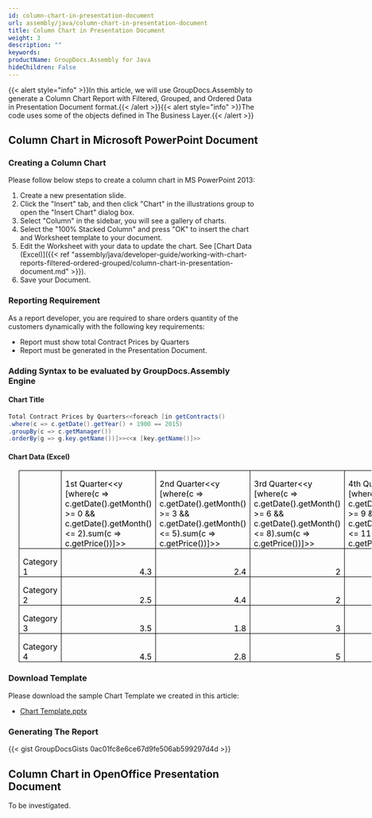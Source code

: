 ```yaml
---
id: column-chart-in-presentation-document
url: assembly/java/column-chart-in-presentation-document
title: Column Chart in Presentation Document
weight: 3
description: ""
keywords: 
productName: GroupDocs.Assembly for Java
hideChildren: False
---
```

{{< alert style="info" >}}In this article, we will use GroupDocs.Assembly to generate a Column Chart Report with Filtered, Grouped, and Ordered Data in Presentation Document format.{{< /alert >}}{{< alert style="info" >}}The code uses some of the objects defined in The Business Layer.{{< /alert >}}

## Column Chart in Microsoft PowerPoint Document

### Creating a Column Chart

Please follow below steps to create a column chart in MS PowerPoint 2013:

1.  Create a new presentation slide.
2.  Click the "Insert" tab, and then click "Chart" in the illustrations group to open the "Insert Chart" dialog box.
3.  Select "Column" in the sidebar, you will see a gallery of charts.
4.  Select the "100% Stacked Column" and press "OK" to insert the chart and Worksheet template to your document.
5.  Edit the Worksheet with your data to update the chart. See [Chart Data (Excel)]({{< ref "assembly/java/developer-guide/working-with-chart-reports-filtered-ordered-grouped/column-chart-in-presentation-document.md" >}}).
6.  Save your Document.

### Reporting Requirement

As a report developer, you are required to share orders quantity of the customers dynamically with the following key requirements:

*   Report must show total Contract Prices by Quarters
*   Report must be generated in the Presentation Document.

### Adding Syntax to be evaluated by GroupDocs.Assembly Engine

#### Chart Title

```java
Total Contract Prices by Quarters<<foreach [in getContracts()
.where(c => c.getDate().getYear() + 1900 == 2015)
.groupBy(c => c.getManager())
.orderBy(g => g.key.getName())]>><<x [key.getName()]>>

```

#### Chart Data (Excel)

<table class="MsoTableGrid" border="1" cellspacing="0" cellpadding="0" width="710" style="width: 532.45pt; margin-left: 15.75pt; border-collapse: collapse; border-top-color: initial; border-top-style: none; border-top-width: initial; border-right-color: initial; border-right-style: none; border-right-width: initial; border-bottom-color: initial; border-bottom-style: none; border-bottom-width: initial; border-left-color: initial; border-left-style: none; border-left-width: initial;"><tbody><tr><td width="98" valign="top" style="width: 73.65pt; border-top-color: windowtext; border-top-style: solid; border-top-width: 1pt; border-right-color: windowtext; border-right-style: solid; border-right-width: 1pt; border-bottom-color: windowtext; border-bottom-style: solid; border-bottom-width: 1pt; border-left-color: windowtext; border-left-style: solid; border-left-width: 1pt; padding-top: 0in; padding-right: 5.4pt; padding-bottom: 0in; padding-left: 5.4pt;"><p class="MsoNormal" style="margin-bottom: 0.0001pt; line-height: normal;">&nbsp;</p></td><td width="153" valign="bottom" style="width: 114.7pt; border-top-color: windowtext; border-top-style: solid; border-top-width: 1pt; border-right-color: windowtext; border-right-style: solid; border-right-width: 1pt; border-bottom-color: windowtext; border-bottom-style: solid; border-bottom-width: 1pt; border-left-color: initial; border-left-style: none; border-left-width: initial; padding-top: 0in; padding-right: 5.4pt; padding-bottom: 0in; padding-left: 5.4pt;"><p class="MsoNormal" style="margin-bottom: 0.0001pt; line-height: normal;"><span style="color: black;">1st Quarter&lt;&lt;y [where(c =&gt; c.getDate().getMonth() &gt;= 0 &amp;&amp; c.getDate().getMonth() &lt;= 2).sum(c =&gt; c.getPrice())]&gt;&gt;</span></p></td><td width="153" valign="bottom" style="width: 114.7pt; border-top-color: windowtext; border-top-style: solid; border-top-width: 1pt; border-right-color: windowtext; border-right-style: solid; border-right-width: 1pt; border-bottom-color: windowtext; border-bottom-style: solid; border-bottom-width: 1pt; border-left-color: initial; border-left-style: none; border-left-width: initial; padding-top: 0in; padding-right: 5.4pt; padding-bottom: 0in; padding-left: 5.4pt;"><p class="MsoNormal" style="margin-bottom: 0.0001pt; line-height: normal;"><span style="color: black;">2nd Quarter&lt;&lt;y [where(c =&gt; c.getDate().getMonth() &gt;= 3 &amp;&amp; c.getDate().getMonth() &lt;= 5).sum(c =&gt; c.getPrice())]&gt;&gt;</span></p></td><td width="153" valign="bottom" style="width: 114.7pt; border-top-color: windowtext; border-top-style: solid; border-top-width: 1pt; border-right-color: windowtext; border-right-style: solid; border-right-width: 1pt; border-bottom-color: windowtext; border-bottom-style: solid; border-bottom-width: 1pt; border-left-color: initial; border-left-style: none; border-left-width: initial; padding-top: 0in; padding-right: 5.4pt; padding-bottom: 0in; padding-left: 5.4pt;"><p class="MsoNormal" style="margin-bottom: 0.0001pt; line-height: normal;"><span style="color: black;">3rd Quarter&lt;&lt;y [where(c =&gt; c.getDate().getMonth() &gt;= 6 &amp;&amp; c.getDate().getMonth() &lt;= 8).sum(c =&gt; c.getPrice())]&gt;&gt;</span></p></td><td width="153" valign="bottom" style="width: 114.7pt; border-top-color: windowtext; border-top-style: solid; border-top-width: 1pt; border-right-color: windowtext; border-right-style: solid; border-right-width: 1pt; border-bottom-color: windowtext; border-bottom-style: solid; border-bottom-width: 1pt; border-left-color: initial; border-left-style: none; border-left-width: initial; padding-top: 0in; padding-right: 5.4pt; padding-bottom: 0in; padding-left: 5.4pt;"><p class="MsoNormal" style="margin-bottom: 0.0001pt; line-height: normal;"><span style="color: black;">4th Quarter&lt;&lt;y [where(c =&gt; c.getDate().getMonth() &gt;= 9 &amp;&amp; c.getDate().getMonth() &lt;= 11).sum(c =&gt; c.getPrice())]&gt;&gt;</span></p></td></tr><tr><td width="98" valign="bottom" style="width: 73.65pt; border-top-color: initial; border-top-style: none; border-top-width: initial; border-right-color: windowtext; border-right-style: solid; border-right-width: 1pt; border-bottom-color: windowtext; border-bottom-style: solid; border-bottom-width: 1pt; border-left-color: windowtext; border-left-style: solid; border-left-width: 1pt; padding-top: 0in; padding-right: 5.4pt; padding-bottom: 0in; padding-left: 5.4pt;"><p class="MsoNormal" style="margin-bottom: 0.0001pt; line-height: normal;"><span style="color: black;">Category 1</span></p></td><td width="153" valign="bottom" style="width: 114.7pt; border-top-color: initial; border-top-style: none; border-top-width: initial; border-left-color: initial; border-left-style: none; border-left-width: initial; border-bottom-color: windowtext; border-bottom-style: solid; border-bottom-width: 1pt; border-right-color: windowtext; border-right-style: solid; border-right-width: 1pt; padding-top: 0in; padding-right: 5.4pt; padding-bottom: 0in; padding-left: 5.4pt;"><p class="MsoNormal" align="right" style="margin-bottom: 0.0001pt; text-align: right; line-height: normal;"><span style="color: black;">4.3</span></p></td><td width="153" valign="bottom" style="width: 114.7pt; border-top-color: initial; border-top-style: none; border-top-width: initial; border-left-color: initial; border-left-style: none; border-left-width: initial; border-bottom-color: windowtext; border-bottom-style: solid; border-bottom-width: 1pt; border-right-color: windowtext; border-right-style: solid; border-right-width: 1pt; padding-top: 0in; padding-right: 5.4pt; padding-bottom: 0in; padding-left: 5.4pt;"><p class="MsoNormal" align="right" style="margin-bottom: 0.0001pt; text-align: right; line-height: normal;"><span style="color: black;">2.4</span></p></td><td width="153" valign="bottom" style="width: 114.7pt; border-top-color: initial; border-top-style: none; border-top-width: initial; border-left-color: initial; border-left-style: none; border-left-width: initial; border-bottom-color: windowtext; border-bottom-style: solid; border-bottom-width: 1pt; border-right-color: windowtext; border-right-style: solid; border-right-width: 1pt; padding-top: 0in; padding-right: 5.4pt; padding-bottom: 0in; padding-left: 5.4pt;"><p class="MsoNormal" align="right" style="margin-bottom: 0.0001pt; text-align: right; line-height: normal;"><span style="color: black;">2</span></p></td><td width="153" valign="bottom" style="width: 114.7pt; border-top-color: initial; border-top-style: none; border-top-width: initial; border-left-color: initial; border-left-style: none; border-left-width: initial; border-bottom-color: windowtext; border-bottom-style: solid; border-bottom-width: 1pt; border-right-color: windowtext; border-right-style: solid; border-right-width: 1pt; padding-top: 0in; padding-right: 5.4pt; padding-bottom: 0in; padding-left: 5.4pt;"><p class="MsoNormal" align="right" style="margin-bottom: 0.0001pt; text-align: right; line-height: normal;"><span style="color: black;">3</span></p></td></tr><tr><td width="98" valign="bottom" style="width: 73.65pt; border-top-color: initial; border-top-style: none; border-top-width: initial; border-right-color: windowtext; border-right-style: solid; border-right-width: 1pt; border-bottom-color: windowtext; border-bottom-style: solid; border-bottom-width: 1pt; border-left-color: windowtext; border-left-style: solid; border-left-width: 1pt; padding-top: 0in; padding-right: 5.4pt; padding-bottom: 0in; padding-left: 5.4pt;"><p class="MsoNormal" style="margin-bottom: 0.0001pt; line-height: normal;"><span style="color: black;">Category 2</span></p></td><td width="153" valign="bottom" style="width: 114.7pt; border-top-color: initial; border-top-style: none; border-top-width: initial; border-left-color: initial; border-left-style: none; border-left-width: initial; border-bottom-color: windowtext; border-bottom-style: solid; border-bottom-width: 1pt; border-right-color: windowtext; border-right-style: solid; border-right-width: 1pt; padding-top: 0in; padding-right: 5.4pt; padding-bottom: 0in; padding-left: 5.4pt;"><p class="MsoNormal" align="right" style="margin-bottom: 0.0001pt; text-align: right; line-height: normal;"><span style="color: black;">2.5</span></p></td><td width="153" valign="bottom" style="width: 114.7pt; border-top-color: initial; border-top-style: none; border-top-width: initial; border-left-color: initial; border-left-style: none; border-left-width: initial; border-bottom-color: windowtext; border-bottom-style: solid; border-bottom-width: 1pt; border-right-color: windowtext; border-right-style: solid; border-right-width: 1pt; padding-top: 0in; padding-right: 5.4pt; padding-bottom: 0in; padding-left: 5.4pt;"><p class="MsoNormal" align="right" style="margin-bottom: 0.0001pt; text-align: right; line-height: normal;"><span style="color: black;">4.4</span></p></td><td width="153" valign="bottom" style="width: 114.7pt; border-top-color: initial; border-top-style: none; border-top-width: initial; border-left-color: initial; border-left-style: none; border-left-width: initial; border-bottom-color: windowtext; border-bottom-style: solid; border-bottom-width: 1pt; border-right-color: windowtext; border-right-style: solid; border-right-width: 1pt; padding-top: 0in; padding-right: 5.4pt; padding-bottom: 0in; padding-left: 5.4pt;"><p class="MsoNormal" align="right" style="margin-bottom: 0.0001pt; text-align: right; line-height: normal;"><span style="color: black;">2</span></p></td><td width="153" valign="bottom" style="width: 114.7pt; border-top-color: initial; border-top-style: none; border-top-width: initial; border-left-color: initial; border-left-style: none; border-left-width: initial; border-bottom-color: windowtext; border-bottom-style: solid; border-bottom-width: 1pt; border-right-color: windowtext; border-right-style: solid; border-right-width: 1pt; padding-top: 0in; padding-right: 5.4pt; padding-bottom: 0in; padding-left: 5.4pt;"><p class="MsoNormal" align="right" style="margin-bottom: 0.0001pt; text-align: right; line-height: normal;"><span style="color: black;">2</span></p></td></tr><tr><td width="98" valign="bottom" style="width: 73.65pt; border-top-color: initial; border-top-style: none; border-top-width: initial; border-right-color: windowtext; border-right-style: solid; border-right-width: 1pt; border-bottom-color: windowtext; border-bottom-style: solid; border-bottom-width: 1pt; border-left-color: windowtext; border-left-style: solid; border-left-width: 1pt; padding-top: 0in; padding-right: 5.4pt; padding-bottom: 0in; padding-left: 5.4pt;"><p class="MsoNormal" style="margin-bottom: 0.0001pt; line-height: normal;"><span style="color: black;">Category 3</span></p></td><td width="153" valign="bottom" style="width: 114.7pt; border-top-color: initial; border-top-style: none; border-top-width: initial; border-left-color: initial; border-left-style: none; border-left-width: initial; border-bottom-color: windowtext; border-bottom-style: solid; border-bottom-width: 1pt; border-right-color: windowtext; border-right-style: solid; border-right-width: 1pt; padding-top: 0in; padding-right: 5.4pt; padding-bottom: 0in; padding-left: 5.4pt;"><p class="MsoNormal" align="right" style="margin-bottom: 0.0001pt; text-align: right; line-height: normal;"><span style="color: black;">3.5</span></p></td><td width="153" valign="bottom" style="width: 114.7pt; border-top-color: initial; border-top-style: none; border-top-width: initial; border-left-color: initial; border-left-style: none; border-left-width: initial; border-bottom-color: windowtext; border-bottom-style: solid; border-bottom-width: 1pt; border-right-color: windowtext; border-right-style: solid; border-right-width: 1pt; padding-top: 0in; padding-right: 5.4pt; padding-bottom: 0in; padding-left: 5.4pt;"><p class="MsoNormal" align="right" style="margin-bottom: 0.0001pt; text-align: right; line-height: normal;"><span style="color: black;">1.8</span></p></td><td width="153" valign="bottom" style="width: 114.7pt; border-top-color: initial; border-top-style: none; border-top-width: initial; border-left-color: initial; border-left-style: none; border-left-width: initial; border-bottom-color: windowtext; border-bottom-style: solid; border-bottom-width: 1pt; border-right-color: windowtext; border-right-style: solid; border-right-width: 1pt; padding-top: 0in; padding-right: 5.4pt; padding-bottom: 0in; padding-left: 5.4pt;"><p class="MsoNormal" align="right" style="margin-bottom: 0.0001pt; text-align: right; line-height: normal;"><span style="color: black;">3</span></p></td><td width="153" valign="bottom" style="width: 114.7pt; border-top-color: initial; border-top-style: none; border-top-width: initial; border-left-color: initial; border-left-style: none; border-left-width: initial; border-bottom-color: windowtext; border-bottom-style: solid; border-bottom-width: 1pt; border-right-color: windowtext; border-right-style: solid; border-right-width: 1pt; padding-top: 0in; padding-right: 5.4pt; padding-bottom: 0in; padding-left: 5.4pt;"><p class="MsoNormal" align="right" style="margin-bottom: 0.0001pt; text-align: right; line-height: normal;"><span style="color: black;">5</span></p></td></tr><tr><td width="98" valign="bottom" style="width: 73.65pt; border-top-color: initial; border-top-style: none; border-top-width: initial; border-right-color: windowtext; border-right-style: solid; border-right-width: 1pt; border-bottom-color: windowtext; border-bottom-style: solid; border-bottom-width: 1pt; border-left-color: windowtext; border-left-style: solid; border-left-width: 1pt; padding-top: 0in; padding-right: 5.4pt; padding-bottom: 0in; padding-left: 5.4pt;"><p class="MsoNormal" style="margin-bottom: 0.0001pt; line-height: normal;"><span style="color: black;">Category 4</span></p></td><td width="153" valign="bottom" style="width: 114.7pt; border-top-color: initial; border-top-style: none; border-top-width: initial; border-left-color: initial; border-left-style: none; border-left-width: initial; border-bottom-color: windowtext; border-bottom-style: solid; border-bottom-width: 1pt; border-right-color: windowtext; border-right-style: solid; border-right-width: 1pt; padding-top: 0in; padding-right: 5.4pt; padding-bottom: 0in; padding-left: 5.4pt;"><p class="MsoNormal" align="right" style="margin-bottom: 0.0001pt; text-align: right; line-height: normal;"><span style="color: black;">4.5</span></p></td><td width="153" valign="bottom" style="width: 114.7pt; border-top-color: initial; border-top-style: none; border-top-width: initial; border-left-color: initial; border-left-style: none; border-left-width: initial; border-bottom-color: windowtext; border-bottom-style: solid; border-bottom-width: 1pt; border-right-color: windowtext; border-right-style: solid; border-right-width: 1pt; padding-top: 0in; padding-right: 5.4pt; padding-bottom: 0in; padding-left: 5.4pt;"><p class="MsoNormal" align="right" style="margin-bottom: 0.0001pt; text-align: right; line-height: normal;"><span style="color: black;">2.8</span></p></td><td width="153" valign="bottom" style="width: 114.7pt; border-top-color: initial; border-top-style: none; border-top-width: initial; border-left-color: initial; border-left-style: none; border-left-width: initial; border-bottom-color: windowtext; border-bottom-style: solid; border-bottom-width: 1pt; border-right-color: windowtext; border-right-style: solid; border-right-width: 1pt; padding-top: 0in; padding-right: 5.4pt; padding-bottom: 0in; padding-left: 5.4pt;"><p class="MsoNormal" align="right" style="margin-bottom: 0.0001pt; text-align: right; line-height: normal;"><span style="color: black;">5</span></p></td><td width="153" valign="bottom" style="width: 114.7pt; border-top-color: initial; border-top-style: none; border-top-width: initial; border-left-color: initial; border-left-style: none; border-left-width: initial; border-bottom-color: windowtext; border-bottom-style: solid; border-bottom-width: 1pt; border-right-color: windowtext; border-right-style: solid; border-right-width: 1pt; padding-top: 0in; padding-right: 5.4pt; padding-bottom: 0in; padding-left: 5.4pt;"><p class="MsoNormal" align="right" style="margin-bottom: 0.0001pt; text-align: right; line-height: normal;"><span style="color: black;">2</span></p></td></tr></tbody></table>

### Download Template

Please download the sample Chart Template we created in this article:

*   [Chart Template.pptx](https://github.com/groupdocs-assembly/GroupDocs.Assembly-for-Java/blob/master/Examples/GroupDocs.Assembly.Examples.Java/Data/Storage/Presentation%20Templates/Chart%20with%20Filtering%2C%20Grouping%2C%20and%20Ordering.pptx?raw=true)

### Generating The Report

{{< gist GroupDocsGists 0ac01fc8e6ce67d9fe506ab599297d4d >}}



## Column Chart in OpenOffice Presentation Document

To be investigated.
